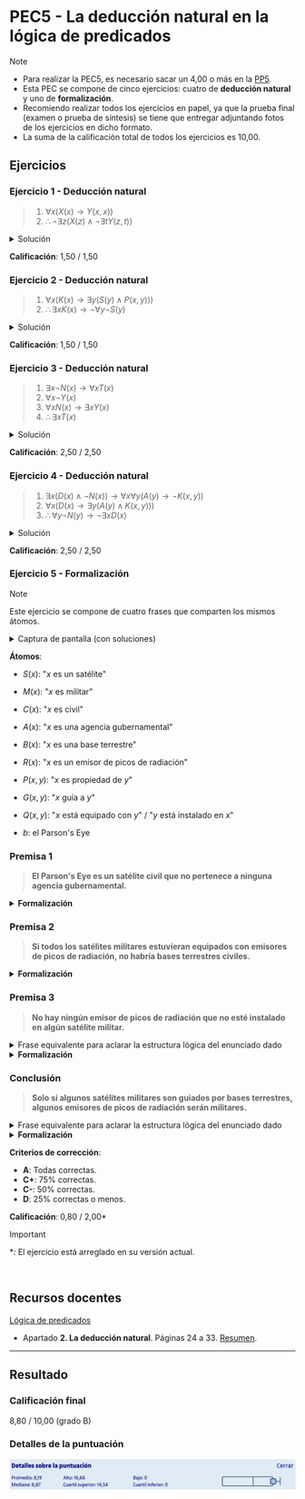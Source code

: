 # PEC5 - La deducción natural en la lógica de predicados

>[!NOTE]
>- Para realizar la PEC5, es necesario sacar un 4,00 o más en la [PP5](pp5).
>- Esta PEC se compone de cinco ejercicios: cuatro de **deducción natural** y uno de **formalización**.
>- Recomiendo realizar todos los ejercicios en papel, ya que la prueba final (examen o prueba de síntesis) se tiene que entregar adjuntando fotos de los ejercicios en dicho formato.
>- La suma de la calificación total de todos los ejercicios es 10,00.

## Ejercicios

### Ejercicio 1 - Deducción natural

>1. $\forall x (X(x) \to Y(x,x))$
>2. $\therefore \neg \exists z (X(z) \wedge \neg \exists t Y(z,t))$

<details>
	<summary>Solución</summary>

![](capturas/1.png)
</details>

**Calificación**: 1,50 / 1,50

### Ejercicio 2 - Deducción natural

>1. $\forall x (K(x) \to \exists y (S(y) \wedge P(x,y)))$
>2. $\therefore \exists x K(x) \to \neg \forall y \neg S(y)$

<details>
	<summary>Solución</summary>

![](capturas/2.png)
</details>

**Calificación**: 1,50 / 1,50

### Ejercicio 3 - Deducción natural

>1. $\exists x \neg N(x) \to \forall x T(x)$
>2. $\forall x \neg Y(x)$
>3. $\forall x N(x) \to \exists x Y(x)$
>4. $\therefore \exists x T(x)$

<details>
	<summary>Solución</summary>

![](capturas/3.png)
</details>

**Calificación**: 2,50 / 2,50

### Ejercicio 4 - Deducción natural

>1. $\exists x (D(x) \wedge \neg N(x)) \to \forall x \forall y (A(y) \to \neg K(x,y))$
>2. $\forall x (D(x) \to \exists y (A(y) \wedge K(x,y)))$
>3. $\therefore \forall y \neg N(y) \to \neg \exists x D(x)$

<details>
	<summary>Solución</summary>

![](capturas/4.png)
</details>

**Calificación**: 2,50 / 2,50

### Ejercicio 5 - Formalización

>[!NOTE]
>Este ejercicio se compone de cuatro frases que comparten los mismos átomos.

<details>
	<summary>Captura de pantalla (con soluciones)</summary>

![](capturas/5.png)
</details>

**Átomos**:
- $S(x)$: "$x$ es un satélite"
- $M(x)$: "$x$ es militar"
- $C(x)$: "$x$ es civil"
- $A(x)$: "$x$ es una agencia gubernamental"
- $B(x)$: "$x$ es una base terrestre"
- $R(x)$: "$x$ es un emisor de picos de radiación"
- $P(x,y)$: "$x$ es propiedad de $y$"
- $G(x,y)$: "$x$ guía a $y$"
- $Q(x,y)$: "$x$ está equipado con $y$" / "$y$ está instalado en $x$"

- $b$: el Parson's Eye

### Premisa 1

>**El Parson's Eye es un satélite civil que no pertenece a ninguna agencia gubernamental.**

<details>
	<summary><strong>Formalización</strong></summary>

$S(b) \wedge C(b) \wedge \neg \exists  y (A(y) \wedge P(b,y))$
</details>

### Premisa 2

>**Si todos los satélites militares estuvieran equipados con emisores de picos de radiación, no habría bases terrestres civiles.**

<details>
	<summary><strong>Formalización</strong></summary>

$\forall x (S(x) \wedge M(x) \to \exists y (R(y) \wedge Q(x,y))) \to \neg \exists x (B(x) \wedge C(x))$
</details>

### Premisa 3

>**No hay ningún emisor de picos de radiación que no esté instalado en algún satélite militar.**

<details>
	<summary>Frase equivalente para aclarar la estructura lógica del enunciado dado</summary>

**NO EXISTE** ningún emisor de picos de radiación que **NO** esté instalado en **ALGÚN** ($\exists$) satélite militar.
</details>

<details>
	<summary><strong>Formalización</strong></summary>

$\neg \exists x (R(x) \wedge \neg \exists y (S(y) \wedge M(y) \wedge Q(y,x))$
</details>

### Conclusión

>**Solo si algunos satélites militares son guiados por bases terrestres, algunos emisores de picos de radiación serán militares.**

<details>
	<summary>Frase equivalente para aclarar la estructura lógica del enunciado dado</summary>

(El Parson's Eye **NO** está equipado con el PR-QuantumDeath), **PERO** ($\wedge$) hay algunos satélites que sí
</details>

<details>
	<summary><strong>Formalización</strong></summary>

$\exists x (R(x) \wedge M(x)) \to \exists x (S(x) \wedge C(x) \wedge \exists y (B(y) \wedge G(y,x)))$
</details>

**Criterios de corrección**:
- **A**: Todas correctas.
- **C+**: 75% correctas.
- **C-**: 50% correctas.
- **D**: 25% correctas o menos.

**Calificación**: 0,80 / 2,00*

>[!IMPORTANT]
>*: El ejercicio está arreglado en su versión actual.

<br>

## Recursos docentes

[Lógica de predicados](http://cvapp.uoc.edu/autors/MostraPDFMaterialAction.do?id=265958&hash=baefe4fe0e1c8594e63fe3a9c98754ced25fc6b142154c8a6c4e6f31ed28dfde)
- Apartado **2. La deducción natural**. Páginas 24 a 33. [Resumen](pec5/recursos).

---

## Resultado

### Calificación final

8,80 / 10,00 (grado B)

### Detalles de la puntuación

![](detalles_puntuacion.png)